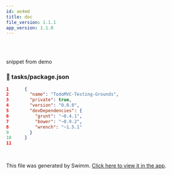 ```yaml
---
id: ae4md
title: doc
file_version: 1.1.1
app_version: 1.1.0
---
```


<br/>

<br/>

snippet from demo
<!-- NOTE-swimm-snippet: the lines below link your snippet to Swimm -->
<!-- NOTE-swimm-repo ::dummy-repo:: -->
### 📄 tasks/package.json
```json
1      {
2        "name": "TodoMVC-Testing-Grounds",
3        "private": true,
4        "version": "0.0.0",
5        "devDependencies": {
6          "grunt": "~0.4.1",
7          "bower": "~0.9.2",
8          "wrench": "~1.5.1"
9        }
10     }
11     
```

<br/>

This file was generated by Swimm. [Click here to view it in the app](http://localhost:5000/repos/Z2l0aHViJTNBJTNBdDIlM0ElM0FlcmFuLXN3aW1t/docs/ae4md).
